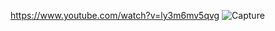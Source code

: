 https://www.youtube.com/watch?v=ly3m6mv5qvg
![Capture](https://user-images.githubusercontent.com/118784101/214774059-af07ea0d-2f85-4119-87a7-458005e65c90.PNG)
